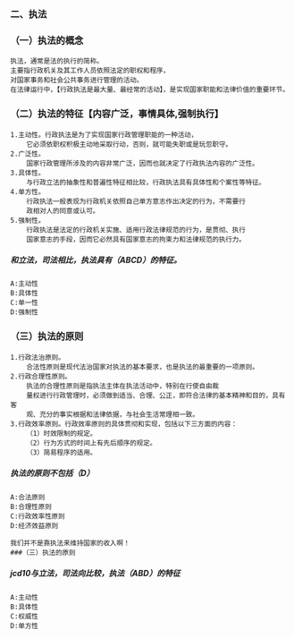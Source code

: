 ### 二、执法
### （一）执法的概念
    执法，通常是法的执行的简称。
    主要指行政机关及其工作人员依照法定的职权和程序，
    对国家事务和社会公共事务进行管理的活动。
    在法律运行中，【行政执法是最大量、最经常的活动】，是实现国家职能和法律价值的重要环节。
    
### （二）执法的特征【内容广泛，事情具体,强制执行】
    1.主动性。行政执法是为了实现国家行政管理职能的一种活动，
        它必须依职权积极主动地采取行动，否则，就可能失职或是玩忽职守。
    2.广泛性。
        国家行政管理所涉及的内容非常广泛，因而也就决定了行政执法内容的广泛性。
    3.具体性。
        与行政立法的抽象性和普遍性特征相比较，行政执法具有具体性和个案性等特征。
    4.单方性。
        行政执法一般表现为行政机关依照自己单方意志作出决定的行为，不需要行
        政相对人的同意或认可。
    5.强制性。
        行政执法是法定的行政机关实施、适用行政法律规范的行为，是贯彻、执行
        国家意志的手段，因而它必然具有国家意志的拘束力和法律规范的执行力。

##### 和立法，司法相比，执法具有（ABCD）的特征。
    A:主动性
    B:具体性
    C:单一性
    D:强制性
    
        
### （三）执法的原则
    1.行政法治原则。
        合法性原则是现代法治国家对执法的基本要求，也是执法的最重要的一项原则。
    2.行政合理性原则。
        执法的合理性原则是指执法主体在执法活动中，特别在行使自由裁
        量权进行行政管理时，必须做到适当、合理、公正，即符合法律的基本精神和目的，具有客
        观、充分的事实根据和法律依据，与社会生活常理相一致。
    3.行政效率原则。行政效率原则的具体贯彻和实现，包括以下三方面的内容：
        （1）时效限制的规定。
        （2）行为方式的时间上有先后顺序的规定。
        （3）简易程序的适用。

##### 执法的原则不包括（D）
    A:合法原则
    B:合理性原则
    C:行政效率性原则
    D:经济效益原则

    我们并不是靠执法来维持国家的收入啊！
    ###（三）执法的原则

##### jcd10与立法，司法向比较，执法（ABD）的特征
    A:主动性
    B:具体性
    C:权威性
    D:单方性








    